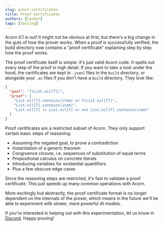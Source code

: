 ```yaml
---
slug: proof-certificates
title: Proof Certificates
authors: [lacker]
tags: [tooling]
---
```


Acorn 0.1 is out! It might not be obvious at first, but there's a big change in the guts of how the prover works. When a proof is successfully verified, the build directory now contains a "proof certificate" explaining step by step how the proof works.

<!-- truncate -->

The proof certificate itself is simple: it's just valid Acorn code. It spells out every step of the proof in high detail. If you want to take a look under the hood, the certificates are kept in `.jsonl` files in the `build` directory, or alongside your `.ac` files if you don't have a `build` directory. They look like:

```json
{
  "goal": "f(List.nil[T])",
  "proof": [
    "List.nil[T].contains(item) or f(List.nil[T])",
    "List.nil[T].contains(item)",
    "List.nil[T] != List.nil[T] or not List.nil[T].contains(item)"
  ]
}
```

Proof certificates are a restricted subset of Acorn. They only support certain basic steps of reasoning:

- Assuming the negated goal, to prove a contradiction
- Instantiation of a generic theorem
- Congruence closure, i.e. sequences of substitution of equal terms
- Propositional calculus on concrete literals
- Introducing variables for existential quantifiers
- Plus a few obscure edge cases

Since the reasoning steps are restricted, it's fast to validate a proof certificate. This just speeds up many common operations with Acorn.

More excitingly but abstractly, the proof certificate format is no longer dependent on the internals of the prover, which means in the future we'll be able to experiment with slower, more powerful AI models.

If you're interested in helping out with this experimentation, let us know in [Discord](https://discord.gg/RqXxaye4MC). Happy proving!
